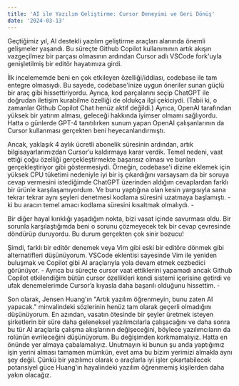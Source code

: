```yaml
---
title: 'AI ile Yazılım Geliştirme: Cursor Deneyimi ve Geri Dönüş'
date: '2024-03-13'
---
```


Geçtiğimiz yıl, AI destekli yazılım geliştirme araçları alanında önemli gelişmeler yaşandı. Bu süreçte Github Copilot kullanımının artık akışın vazgeçilmez bir parçası olmasının ardından Cursor adlı VSCode fork'uyla genişletilmiş bir editör hayatımıza girdi.

İlk incelememde beni en çok etkileyen özelliği/iddiası, codebase ile tam entegre olmasıydı. Bu sayede, codebase'inize uygun öneriler sunan güçlü bir araç gibi hissettiriyordu. Ayrıca, kod parçalarını seçip ChatGPT ile doğrudan iletişim kurabilme özelliği de oldukça ilgi çekiciydi. (Tabii ki, o zamanlar Github Copilot Chat henüz aktif değildi.) Ayrıca, OpenAI tarafından yüksek bir yatırım alması, geleceği hakkında iyimser olmamı sağlıyordu. Hatta o günlerde GPT-4 tanıtılırken sunum yapan OpenAI çalışanlarının da Cursor kullanması gerçekten beni heyecanlandırmıştı.

Ancak, yaklaşık 4 aylık ücretli abonelik süresinin ardından, artık bilgisayarlarımızdan Cursor’u kaldırmaya karar verdik. Temel nedeni, vaat ettiği çoğu özelliği gerçekleştirmekte başarısız olması ve bunları gerçekleştiriyor gibi göstermesiydi. Örneğin, codebase'i dizine eklemek için yüksek CPU tüketimi nedeniyle iyi bir iş çıkardığını varsaysam da bir soruya cevap vermesini istediğimde ChatGPT üzerinden aldığım cevaplardan farklı bir ürünle karşılaşamıyordum. Ve bunu yaptığına olan kesin yargısıyla sana tekrar tekrar aynı şeyleri denetmesi kodlama süresini uzatmaya başlamıştı. - ki bu aracın temel amacı kodlama süresini kısaltmak olmalıydı. -

Bir diğer hayal kırıklığı yaşadığım nokta, bizi vasat içinde savurması oldu. Bir sorunla karşılaştığımda beni o sorunu çözmeyecek tek bir cevap çevresinde döndürüp duruyordu. Bu durum gerçekten çok sinir bozucu!

Şimdi, farklı bir editör denemek veya Vim gibi eski bir editöre dönmek gibi alternatifleri düşünüyorum. VSCode eklentisi sayesinde Vim ile yeniden buluşmak ve Copilot gibi AI araçlarıyla yola devam etmek cezbedici görünüyor. - Ayrıca bu süreçte cursor vaat ettiklerini yapamadı ancak Github Copilot etkilendiğim bütün cursor özellikleri kendi sistemi içerisine getirdi ve ufak denemelerimde Cursor’a kıyasla daha başarılı olduğunu hissettim. -

Son olarak, Jensen Huang'ın "Artık yazılım öğrenmeyin, bunu zaten AI yapacak." minvalindeki sözlerinin henüz tam olarak geçerli olmadığını düşünüyorum. En azından, vasatın ötesinde bir şeyler üretmek isteyen şirketlerin bir süre daha geleneksel yazılımcılarla çalışacağını ve daha sonra bu tür AI araçlarla çalışma akışlarının değişeceğini, böylece yazılımcıların da rolünün evrileceğini düşünüyorum. Bu değişimden korkmamalıyız. Hatta en önünde yer almaya çabalamalıyız. Unutmayın ki bunun şu anda yaptığımız işin yerini alması tamamen mümkün, evet ama bu bizim yerimizi almakla aynı şey değil. Çünkü bir yazılımcı olarak o araçlarla iyi işler çıkartabilecek potansiyel güce Huang'ın hayalindeki yazılım öğrenmemiş kişilerden daha yakın olacağız.
